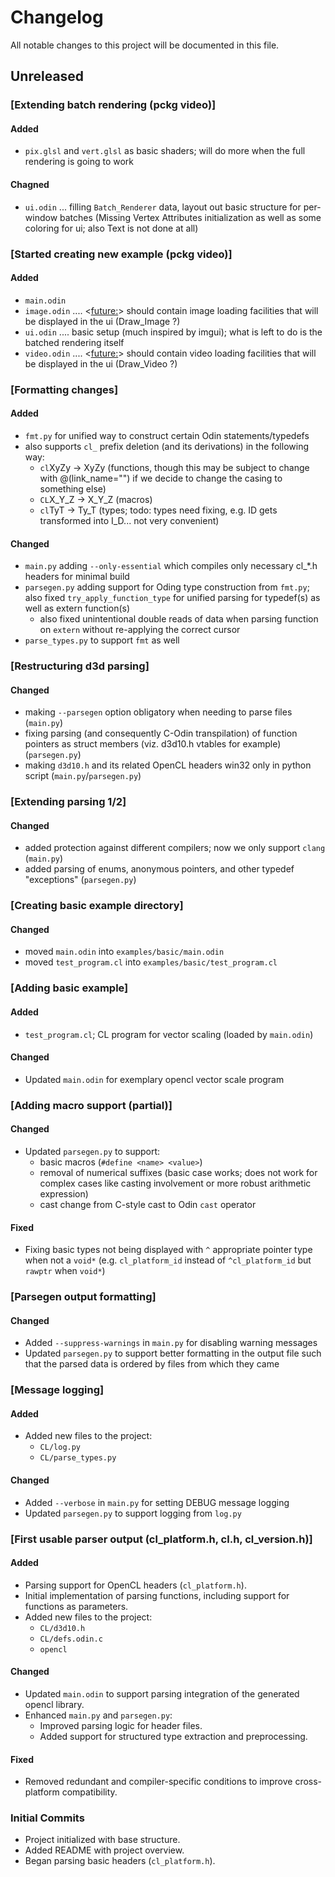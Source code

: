 # Changelog

All notable changes to this project will be documented in this file.

## Unreleased

### [Extending batch rendering (pckg video)]

#### Added
- `pix.glsl` and `vert.glsl` as basic shaders; will do more when the full rendering is going to work

#### Chagned
- `ui.odin` ... filling `Batch_Renderer` data, layout out basic structure for per-window batches (Missing Vertex Attributes initialization as well as some coloring for ui; also Text is not done at all)

### [Started creating new example (pckg video)]
#### Added
- `main.odin`
- `image.odin` .... <<future:>> should  contain image loading facilities that will be displayed in the ui (Draw_Image ?)
- `ui.odin` .... basic setup (much inspired by imgui); what is left to do is the batched rendering itself
- `video.odin` .... <<future:>> should contain video loading facilities that will be displayed in the ui (Draw_Video ?)

### [Formatting changes]

#### Added
- `fmt.py` for unified way to construct certain Odin statements/typedefs
- also supports `cl_` prefix deletion (and its derivations) in the following way:
  - `cl`XyZy -> XyZy (functions, though this may be subject to change with @(link_name="") if we decide to change the casing to something else)
  - `CL`X_Y_Z -> X_Y_Z (macros)
  - `cl`TyT -> Ty_T (types; todo: types need fixing, e.g. ID gets transformed into I_D... not very convenient)

#### Changed
- `main.py` adding `--only-essential` which compiles only necessary cl_*.h headers for minimal build
- `parsegen.py` adding support for Oding type construction from `fmt.py`; also fixed `try_apply_function_type` for unified parsing for typedef(s) as well as extern function(s)
  - also fixed unintentional double reads of data when parsing function on `extern` without re-applying the correct cursor
- `parse_types.py` to support `fmt` as well

### [Restructuring d3d parsing]

#### Changed
- making `--parsegen` option obligatory when needing to parse files (`main.py`)
- fixing parsing (and consequently C-Odin transpilation) of function pointers as struct members (viz. d3d10.h vtables for example) (`parsegen.py`)
- making `d3d10.h` and its related OpenCL headers win32 only in python script (`main.py`/`parsegen.py`)

### [Extending parsing 1/2]

#### Changed
- added protection against different compilers; now we only support `clang` (`main.py`)
- added parsing of enums, anonymous pointers, and other typedef "exceptions" (`parsegen.py`)

### [Creating basic example directory]

#### Changed
- moved `main.odin` into `examples/basic/main.odin`
- moved `test_program.cl` into `examples/basic/test_program.cl`

### [Adding basic example]

#### Added
- `test_program.cl`; CL program for vector scaling (loaded by `main.odin`)

#### Changed
- Updated `main.odin` for exemplary opencl vector scale program

### [Adding macro support (partial)]

#### Changed
- Updated `parsegen.py` to support:
  - basic macros (`#define <name> <value>`)
  - removal of numerical suffixes (basic case works; does not work for complex cases like casting involvement or more robust arithmetic expression)
  - cast change from C-style cast to Odin `cast` operator

#### Fixed
- Fixing basic types not being displayed with `^` appropriate pointer type when not a `void*` (e.g. `cl_platform_id` instead of `^cl_platform_id` but `rawptr` when `void*`)

### [Parsegen output formatting]

#### Changed
- Added `--suppress-warnings` in `main.py` for disabling warning messages
- Updated `parsegen.py` to support better formatting in the output file such that the parsed data is ordered by files from which they came

### [Message logging]

#### Added
- Added new files to the project:
  - `CL/log.py`
  - `CL/parse_types.py`

#### Changed
- Added `--verbose` in `main.py` for setting DEBUG message logging
- Updated `parsegen.py` to support logging from `log.py`

### [First usable parser output (cl_platform.h, cl.h, cl_version.h)]

#### Added
- Parsing support for OpenCL headers (`cl_platform.h`).
- Initial implementation of parsing functions, including support for functions as parameters.
- Added new files to the project:
  - `CL/d3d10.h`
  - `CL/defs.odin.c`
  - `opencl`

#### Changed
- Updated `main.odin` to support parsing integration of the generated opencl library.
- Enhanced `main.py` and `parsegen.py`:
  - Improved parsing logic for header files.
  - Added support for structured type extraction and preprocessing.

#### Fixed
- Removed redundant and compiler-specific conditions to improve cross-platform compatibility.

### Initial Commits
- Project initialized with base structure.
- Added README with project overview.
- Began parsing basic headers (`cl_platform.h`).
